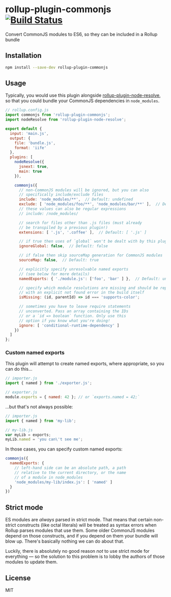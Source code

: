 # rollup-plugin-commonjs [![Build Status][travis-img]][travis]

[travis-img]: https://travis-ci.org/rollup/rollup-plugin-commonjs.svg
[travis]: https://travis-ci.org/rollup/rollup-plugin-commonjs

Convert CommonJS modules to ES6, so they can be included in a Rollup bundle


## Installation

```bash
npm install --save-dev rollup-plugin-commonjs
```


## Usage

Typically, you would use this plugin alongside [rollup-plugin-node-resolve](https://github.com/rollup/rollup-plugin-node-resolve), so that you could bundle your CommonJS dependencies in `node_modules`.

```js
// rollup.config.js
import commonjs from 'rollup-plugin-commonjs';
import nodeResolve from 'rollup-plugin-node-resolve';

export default {
  input: 'main.js',
  output: {
    file: 'bundle.js',
    format: 'iife'
  },
  plugins: [
    nodeResolve({
      jsnext: true,
      main: true
    }),

    commonjs({
      // non-CommonJS modules will be ignored, but you can also
      // specifically include/exclude files
      include: 'node_modules/**',  // Default: undefined
      exclude: [ 'node_modules/foo/**', 'node_modules/bar/**' ],  // Default: undefined
      // these values can also be regular expressions
      // include: /node_modules/

      // search for files other than .js files (must already
      // be transpiled by a previous plugin!)
      extensions: [ '.js', '.coffee' ],  // Default: [ '.js' ]

      // if true then uses of `global` won't be dealt with by this plugin
      ignoreGlobal: false,  // Default: false

      // if false then skip sourceMap generation for CommonJS modules
      sourceMap: false,  // Default: true

      // explicitly specify unresolvable named exports
      // (see below for more details)
      namedExports: { './module.js': ['foo', 'bar' ] },  // Default: undefined

      // specify which module resolutions are missing and should be replaced
      // with an explicit not found error in the build itself
      isMissing: (id, parentId) => id === 'supports-color';

      // sometimes you have to leave require statements
      // unconverted. Pass an array containing the IDs
      // or a `id => boolean` function. Only use this
      // option if you know what you're doing!
      ignore: [ 'conditional-runtime-dependency' ]
    })
  ]
};
```

### Custom named exports

This plugin will attempt to create named exports, where appropriate, so you can do this...

```js
// importer.js
import { named } from './exporter.js';

// exporter.js
module.exports = { named: 42 }; // or `exports.named = 42;`
```

...but that's not always possible:

```js
// importer.js
import { named } from 'my-lib';

// my-lib.js
var myLib = exports;
myLib.named = 'you can\'t see me';
```

In those cases, you can specify custom named exports:

```js
commonjs({
  namedExports: {
    // left-hand side can be an absolute path, a path
    // relative to the current directory, or the name
    // of a module in node_modules
    'node_modules/my-lib/index.js': [ 'named' ]
  }
})
```


## Strict mode

ES modules are *always* parsed in strict mode. That means that certain non-strict constructs (like octal literals) will be treated as syntax errors when Rollup parses modules that use them. Some older CommonJS modules depend on those constructs, and if you depend on them your bundle will blow up. There's basically nothing we can do about that.

Luckily, there is absolutely no good reason *not* to use strict mode for everything — so the solution to this problem is to lobby the authors of those modules to update them.


## License

MIT
